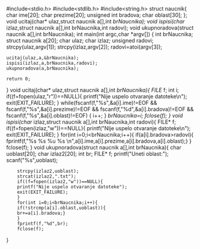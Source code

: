 #include<stdio.h>
#include<stdlib.h>
#include<string.h>
struct naucnik{
	char ime[20];
	char prezime[20];
	unsigned int bradova;
	char oblast[30];
	};
void ucitaj(char* ulaz,struct naucnik a[],int *brNaucnika);
void ispisi(char* izlaz,struct naucnik a[],int brNaucnika,int radovi);
void ukupnoradova(struct naucnik a[],int brNaucnika);
int main(int argc,char *argv[])
{
	int brNaucnika;
	struct naucnik a[20];
	char ulaz;
	char izlaz;
	unsigned radovi;
	strcpy(ulaz,argv[1]);
	strcpy(izlaz,argv[2]);
	radovi=atoi(argv[3]);
	
	ucitaj(ulaz,a,&brNaucnika);
	ispisi(izlaz,a,brNaucnika,radovi);
	ukupnoradova(a,brNaucnika);

	return 0;
}
void ucitaj(char* ulaz,struct naucnik a[],int *brNaucnika){
	FILE* f;
	int i;
	if((f=fopen(ulaz,"r"))==NULL){
	printf("Nije uspelo otvaranje datoteke\n");
	exit(EXIT_FAILURE);
	}
	while(fscanf(f,"%s",&a[i].ime)!=EOF && fscanf(f,"%s",&a[i].prezime)!=EOF && fscanf(f,"%d",&a[i].bradova)!=EOF && fscanf(f,"%s",&a[i].oblast)!=EOF)
	{
	i++;
	}
	*brNaucnika=i;
	fclose(f);
}
void ispisi(char* izlaz,struct naucnik a[],int brNaucnika,int radovi){
	FILE* f;
	if((f=fopen(izlaz,"w"))==NULL){
	printf("NIje uspelo otvaranje datoteke\n");
	exit(EXIT_FAILURE);
	}
	for(int i=0;i<brNaucnika;i++){
	if(a[i].bradova>radovi){
	fprintf(f,"%s %s %u %s \n",a[i].ime,a[i].prezime,a[i].bradova,a[i].oblast);}
	}
	fclose(f);
}
void ukupnoradova(struct naucnik a[],int brNaucnika){
		char uoblast[20];
		char izlaz2[20];
		int br;
		FILE* f;
		printf("Uneti oblast:");
		scanf("%s",uoblast);
		
		strcpy(izlaz2,uoblast);
		strcat(izlaz2,".txt");
		if((f=fopen(izlaz2,"w"))==NULL){
		printf("Nije uspelo otvaranje datoteke");
		exit(EXIT_FAILURE);
		}
		for(int i=0;i<brNaucnika;i++){
		if(!strcmp(a[i].oblast,uoblast)){
		br+=a[i].bradova;}
		}
		fprintf(f,"%d",br);
		fclose(f);
}
